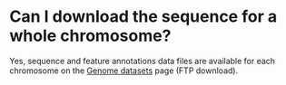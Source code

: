 # Can I download the sequence for a whole chromosome?
<!-- pombase_categories: Finding data -->

Yes, sequence and feature annotations data files are available for each
chromosome on the [Genome datasets](/downloads/genome-datasets) page (FTP
download).

